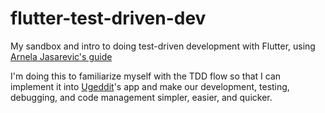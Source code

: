 # flutter-test-driven-dev
My sandbox and intro to doing test-driven development with Flutter, using [Arnela Jasarevic's guide](https://medium.com/upday-devs/flutter-test-driven-development-e57f2defff43)

I'm doing this to familiarize myself with the TDD flow so that I can implement it into [Ugeddit](https://www.ugeddit.com)'s app and make our development, testing, debugging, and code management simpler, easier, and quicker.
